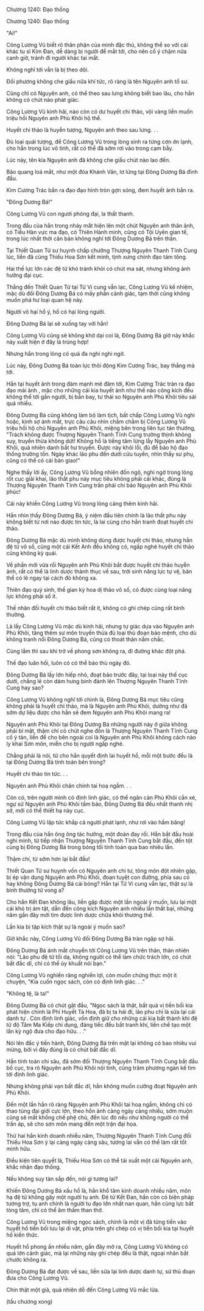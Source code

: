 




Chương 1240: Đạo thống


Chương 1240: Đạo thống

"Ai!"

Công Lương Vũ biết rõ thân phận của mình đặc thù, không thể so với cái khác tu sĩ Kim Đan, dễ dàng bị người để mắt tới, cho nên cố ý chậm nửa canh giờ, tránh đi người khác tai mắt.

Không nghĩ tới vẫn là bị theo dõi.

Đối phương không che giấu nữa khí tức, rõ ràng là tên Nguyên anh tổ sư.

Cũng chỉ có Nguyên anh, có thể theo sau lưng không biết bao lâu, cho hắn không có chút nào phát giác.

Công Lương Vũ kinh hãi, nào còn có dư huyết chi thảo, vội vàng liền muốn triệu hồi Nguyên anh Phù Khôi hộ thể.

Huyết chi thảo là huyễn tượng, Nguyên anh theo sau lưng. . .

Đủ loại quái tượng, để Công Lương Vũ trong lòng sinh ra từng cơn ớn lạnh, cho hắn trong lúc vô tình, rất có thể đã sớm rơi vào trong cạm bẫy.

Lúc này, tên kia Nguyên anh đã không che giấu chút nào lao đến.

Bảo quang loá mắt, như một đóa Khánh Vân, lơ lửng tại Đông Dương Bá đỉnh đầu.

Kim Cương Trác bắn ra đạo đạo hình tròn gợn sóng, đem huyết ảnh bắn ra.

"Đông Dương Bá!"

Công Lương Vũ con ngươi phóng đại, la thất thanh.

Trong đầu của hắn trong nháy mắt hiện lên một chút Nguyên anh thân ảnh, có Tiểu Hàn vực ma đạo, có Thiên Hành minh, cũng có Tội Uyên gian tế, trong lúc nhất thời căn bản không nghĩ tới Đông Dương Bá trên thân.

Tại Thiết Quan Tử sư huynh chấp chưởng Thượng Nguyên Thanh Tĩnh Cung lúc, liền đã cùng Thiếu Hoa Sơn kết minh, tịnh xưng chính đạo tám tông.

Hai thế lực lớn các đệ tử khó tránh khỏi có chút ma sát, nhưng không ảnh hưởng đại cục.

Thẳng đến Thiết Quan Tử tại Tử Vi cung vẫn lạc, Công Lương Vũ kế nhiệm, mặc dù đối Đông Dương Bá có mấy phần cảnh giác, tạm thời cũng không muốn phá hư loại quan hệ này.

Người vô hại hổ ý, hổ có hại lòng người.

Đông Dương Bá lại sẽ xuống tay với hắn!

Công Lương Vũ cũng sẽ không khờ dại coi là, Đông Dương Bá giờ này khắc này xuất hiện ở đây là trùng hợp!

Nhưng hắn trong lòng có quá đa nghi nghi ngờ.

Lúc này, Đông Dương Bá toàn lực thôi động Kim Cương Trác, bay thẳng mà tới.

Hắn tại huyết ảnh trong đám mạnh mẽ đâm tới, Kim Cương Trác tràn ra đạo đạo mài ảnh , mặc cho những cái kia huyết ảnh như thế nào công kích đều không thể tới gần người, bị bắn bay, tư thái so Nguyên anh Phù Khôi tiêu sái quá nhiều.

Đông Dương Bá cũng không làm bộ làm tịch, bất chấp Công Lương Vũ nghi hoặc, kinh sợ ánh mắt, trực câu câu nhìn chằm chằm bị Công Lương Vũ triệu hồi hộ chủ Nguyên anh Phù Khôi, miệng bên trong liên tục tán thưởng, "Trách không được Thượng Nguyên Thanh Tĩnh Cung trường thịnh không suy, truyền thừa không dứt! Không hổ là tiếng tăm lừng lẫy Nguyên anh Phù Khôi, quả nhiên danh bất hư truyền. Được này khôi lỗi, đủ để bảo hộ đạo thống trường tồn. Ngày khác lão phu đến dưới cửu tuyền, nhìn thấy sư phụ, cũng có thể có cái bàn giao!"

Nghe thấy lời ấy, Công Lương Vũ bỗng nhiên đốn ngộ, nghi ngờ trong lòng rốt cục giải khai, lão thất phu này mục tiêu không phải cái khác, đúng là Thượng Nguyên Thanh Tĩnh Cung trấn phái chí bảo Nguyên anh Phù Khôi phúc!

Cái này khiến Công Lương Vũ trong lòng càng thêm kinh hãi.

Hắn nhìn thấy Đông Dương Bá, ý niệm đầu tiên chính là lão thất phu này không biết từ nơi nào được tin tức, là lai cùng cho hắn tranh đoạt huyết chi thảo.

Đông Dương Bá mặc dù mình không dùng được huyết chi thảo, nhưng hắn đệ tử vô số, cũng một cái Kết Anh đều không có, ngấp nghé huyết chi thảo cũng không kỳ quái.

Về phần mới vừa rồi Nguyên anh Phù Khôi bắt được huyết chi thảo huyễn ảnh, rất có thể là linh dược thành thục về sau, trời sinh năng lực tự vệ, bản thể có lẽ ngay tại cách đó không xa.

Thiên đạo quý sinh, thế gian kỳ hoa dị thảo vô số, có được cùng loại năng lực không phải số ít.

Thế nhân đối huyết chi thảo biết rất ít, không có ghi chép cũng rất bình thường.

Là lấy Công Lương Vũ mặc dù kinh hãi, nhưng tự giác dựa vào Nguyên anh Phù Khôi, tăng thêm sư môn truyền thừa đủ loại thủ đoạn bảo mệnh, cho dù không tranh nổi Đông Dương Bá, cũng có thoát thân nắm chắc.

Cùng lắm thì sau khi trở về phong sơn không ra, đi đường khác đột phá.

Thế đạo luân hồi, luôn có có thể báo thù ngày đó.

Đông Dương Bá lấy lớn hiếp nhỏ, đoạt bảo trước đây, tại loại này thế cục dưới, chẳng lẽ còn dám hưng binh đánh lên Thượng Nguyên Thanh Tĩnh Cung hay sao?

Công Lương Vũ không nghĩ tới chính là, Đông Dương Bá mục tiêu cũng không phải là huyết chi thảo, mà là Nguyên anh Phù Khôi, dường như đã sớm dự liệu được cho hắn sẽ đem Nguyên anh Phù Khôi mang ra!

Nguyên anh Phù Khôi tại Đông Dương Bá những người này ở giữa không phải bí mật, thậm chí có chút nghe đồn là Thượng Nguyên Thanh Tĩnh Cung cố ý tản, liền để cho bên ngoài coi là Nguyên anh Phù Khôi không cách nào ly khai Sơn môn, miễn cho bị người ngấp nghé.

Chẳng phải là nói, từ cho hắn quyết định lai huyết hồ, mỗi một bước đều là tại Đông Dương Bá tính toán bên trong?

Huyết chi thảo tin tức. . .

Nguyên anh Phù Khôi chân chính tai hoạ ngầm. . .

Còn có, trên người mình có định linh giác, có thể ngăn cản Phù Khôi cắn xé, ngự sử Nguyên anh Phù Khôi tầm bảo, Đông Dương Bá đều nhất thanh nhị sở, mới có thể thiết hạ này cục.

Công Lương Vũ lập tức khắp cả người phát lạnh, như rơi vào hầm băng!

Trong đầu của hắn ông ông tác hưởng, một đoàn đay rối. Hắn bắt đầu hoài nghi mình, từ tiếp nhận Thượng Nguyên Thanh Tĩnh Cung bắt đầu, đến tột cùng bị Đông Dương Bá trong bóng tối tính toán qua bao nhiêu lần.

Thậm chí, từ sớm hơn lại bắt đầu!

Thiết Quan Tử sư huynh vốn có Nguyên anh chi tư, tông môn đột nhiên gặp, bị ép vận dụng Nguyên anh Phù Khôi, đoạn tuyệt con đường, phía sau có hay không Đông Dương Bá cái bóng? Hắn tại Tử Vi cung vẫn lạc, thật sự là bình thường tử vong a?

Cho hắn Kết Đan không lâu, liền gặp được một lần ngoài ý muốn, lưu lại một cái khó trị ám tật, dẫn đến công kích Nguyên anh nhiều lần thất bại, những năm gần đây mới tìm được linh dược chữa khỏi thương thế.

Lần kia bị tập kích thật sự là ngoài ý muốn sao?

Giờ khắc này, Công Lương Vũ đối Đông Dương Bá tràn ngập sợ hãi.

Đông Dương Bá ánh mắt chuyển tới Công Lương Vũ trên thân, thản nhiên nói: "Lão phu đệ tử tối dạ, không người có thể làm chức trách lớn, có chút bất đắc dĩ, chỉ có thể ủy khuất nói bạn."

Công Lương Vũ nghiến răng nghiến lợi, còn muốn chứng thực một ít chuyện, "Kia cuốn ngọc sách, còn có định linh giác. . ."

"Không tệ, là ta!"

Đông Dương Bá có chút gật đầu, "Ngọc sách là thật, bất quá vị tiền bối kia phát hiện chính là Phí Huyết Tà Hoa, đã bị ta hái đi, lão phu chỉ là sửa lại cái danh tự . Còn định linh giác, vốn định giữ cho những cái kia bất thành khí đệ tử độ Tâm Ma Kiếp chi dụng, đáng tiếc đều bất tranh khí, liền chế tạo một lần kỳ ngộ đưa cho đạo hữu. . ."

Nói lên đắc ý tiến hành, Đông Dương Bá trên mặt lại không có bao nhiêu vui mừng, bởi vì đây đúng là có chút bất đắc dĩ.

Hắn tính toán chi sâu, đã sớm đối Thượng Nguyên Thanh Tĩnh Cung bắt đầu bố cục, tra rõ Nguyên anh Phù Khôi nội tình, cũng trăm phương ngàn kế tìm tới định linh giác.

Nhưng không phải vạn bất đắc dĩ, hắn không muốn cưỡng đoạt Nguyên anh Phù Khôi.

Đến một lần hắn rõ ràng Nguyên anh Phù Khôi tai hoạ ngầm, không chỉ có thao túng đại giới cực lớn, theo hồn ảnh càng ngày càng nhiều, sớm muộn cũng sẽ mất khống chế phệ chủ, đến lúc đó nếu như không người có thể trấn áp, sẽ cho sơn môn mang đến một trận đại họa.

Thứ hai hắn kinh doanh nhiều năm, Thượng Nguyên Thanh Tĩnh Cung đối Thiếu Hoa Sơn ỷ lại càng ngày càng sâu, tương lai vẫn có thể làm rất tốt minh hữu.

Điều kiện tiên quyết là, Thiếu Hoa Sơn có thể tái xuất một cái Nguyên anh, khắc nhận đạo thống.

Nếu không suy tàn sắp đến, nói gì tương lai?

Khiến Đông Dương Bá xấu hổ là, hắn khổ tâm kinh doanh nhiều năm, môn hạ đệ tử không gây một người tụ anh. Đệ tử Kết Đan, hắn còn có biện pháp tương trợ, tụ anh chính là người tu đạo lớn nhất nan quan, hắn cũng lực bất tòng tâm, chỉ có thể âm thầm than thở.

Công Lương Vũ trong miệng ngọc sách, chính là một vị đã từng tiến vào huyết hồ tiền bối lưu lại di vật, phía trên ghi chép có vị tiền bối kia tại huyết hồ kiến thức.

Huyết hồ phong ấn nhiều năm, gần đây mở ra, Công Lương Vũ không có quá lớn cảnh giác, mà lại những này ghi chép đều là thật, ngoại nhân bắt chước không ra.

Đông Dương Bá đạt được về sau, liền sửa lại linh dược danh tự, sử thủ đoạn đưa cho Công Lương Vũ.

Chín thật một giả, quả nhiên dỗ đến Công Lương Vũ mắc lừa.

(tấu chương xong)




